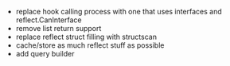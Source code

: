 - replace hook calling process with one that uses interfaces and reflect.CanInterface
- remove list return support
- replace reflect struct filling with structscan
- cache/store as much reflect stuff as possible
- add query builder


